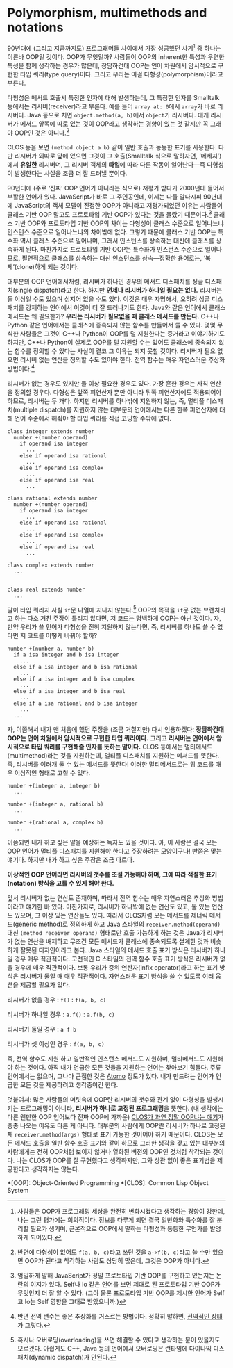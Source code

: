 Polymorphism, multimethods and notations
========================================

90년대에 (그리고 지금까지도) 프로그래머들 사이에서 가장 성공했던 사기[^1] 중 하나는 이른바 OOP일 것이다. OOP가 무엇일까? 사람들이 OOP의 inherent한 특성과 우연한 특성을 함께 생각하는 경우가 많은데, 장담하건대 OOP는 언어 차원에서 암시적으로 구현한 타입 쿼리(type query)이다. 그리고 우리는 이걸 다형성(polymorphism)이라고 부른다.

다형성은 메서드 호출시 특정한 인자에 대해 발생하는데, 그 특정한 인자를 Smalltalk 등에서는 리시버(receiver)라고 부른다. 예를 들어 `array at: 0`에서 `array`가 바로 리시버다. Java 등으로 치면  `object.method(a, b)`에서 `object`가 리시버다. 대개 리시버가 메서드 앞쪽에 따로 있는 것이 OOP라고 생각하는 경향이 있는 것 같지만 꼭 그래야 OOP인 것은 아니다.[^2]

CLOS 등을 보면 `(method object a b)` 같이 일반 호출과 동등한 표기를 사용한다. 다만 리시버가 외따로 앞에 있으면 그것이 그 호출(Smalltalk 식으로 말하자면, ‘메세지’)에서 **유일한** 리시버며, 그 리시버 객체의 **타입**에 따라 다른 작동이 일어난다—즉 다형성이 발생한다는 사실을 조금 더 잘 드러낼 뿐이다.

90년대에 (주로 ‘진짜’ OOP 언어가 아니라는 식으로) 저평가 받다가 2000년대 들어서 부활한 언어가 있다. JavaScript가 바로 그 주인공인데, 이제는 다들 알다시피 90년대에 JavaScript의 객체 모델이 진정한 OOP가 아니라고 저평가되었던 이유는 사람들이 클래스 기반 OOP 말고도 프로토타입 기반 OOP가 있다는 것을 몰랐기 때문이다.[^3] 클래스 기반 OOP와 프로토타입 기반 OOP의 차이는 다형성이 클래스 수준으로 일어나느냐 인스턴스 수준으로 일어나느냐의 차이밖에 없다. 그렇기 때문에 클래스 기반 OOP는 특수화 역시 클래스 수준으로 일어나며, 그래서 인스턴스를 상속하는 대신에 클래스를 상속하게 된다. 마찬가지로 프로토타입 기반 OOP는 특수화가 인스턴스 수준으로 일어나므로, 필연적으로 클래스를 상속하는 대신 인스턴스를 상속—정확한 용어로는, ‘복제’(clone)하게 되는 것이다.

대부분의 OOP 언어에서처럼, 리시버가 하나인 경우의 메서드 디스패치를 싱글 디스패치(single dispatch)라고 한다. 하지만 **언제나 리시버가 하나일 필요는 없다.** 리시버는 둘 이상일 수도 있으며 심지어 없을 수도 있다. 이것은 매우 자명해서, 오히려 싱글 디스패치를 강제하는 언어에서 이것이 더 잘 드러나기도 한다. Java와 같은 언어에서 클래스 메서드는 왜 필요한가? **우리는 리시버가 필요없을 때 클래스 메서드를 만든다.** C++나 Python 같은 언어에서는 클래스에 종속되지 않는 함수를 만들어서 쓸 수 있다. 몇몇 무식한 사람들은 그것이 C++나 Python이 OOP를 덜 지원한다는 증거라고 이야기하기도 하지만, C++나 Python이 실제로 OOP를 덜 지원할 수는 있어도 클래스에 종속되지 않는 함수를 정의할 수 있다는 사실이 결코 그 이유는 되지 못할 것이다. 리시버가 필요 없으면 리시버 없는 연산을 정의할 수도 있어야 한다. 전역 함수는 매우 자연스러운 추상화 방법이다.[^4]

리시버가 없는 경우도 있지만 둘 이상 필요한 경우도 있다. 가장 흔한 경우는 사칙 연산을 정의할 경우다. 다형성은 앞쪽 피연산자 뿐만 아니라 뒤쪽 피연산자에도 적용되어야 하므로, 리시버는 두 개다. 하지만 리시버를 하나밖에 지원하지 않는, 즉, 멀티플 디스패치(multiple dispatch)를 지원하지 않는 대부분의 언어에서는 다른 한쪽 피연산자에 대해 언어 수준에서 해줘야 할 타입 쿼리를 직접 코딩할 수밖에 없다.

    class integer extends number
      number +(number operand)
        if operand isa integer
          ...
        else if operand isa rational
          ...
        else if operand isa complex
          ...
        else if operand isa real
          ...

    class rational extends number
      number +(number operand)
        if operand isa integer
          ...
        else if operand isa rational
          ...
        else if operand isa complex
          ...
        else if operand isa real
          ...

    class complex extends number
      ...


    class real extends number
      ...

말이 타입 쿼리지 사실 `if`문 나열에 지나지 않는다.[^5] OOP의 목적을 `if`문 없는 브랜치라고 하는 다소 거친 주장이 틀리지 않다면, 저 코드는 명백하게 OOP는 아닌 것이다. 자, 만약 우리가 쓸 언어가 다형성을 전혀 지원하지 않는다면, 즉, 리시버를 하나도 쓸 수 없다면 저 코드를 어떻게 바꿔야 할까?

    number +(number a, number b)
      if a isa integer and b isa integer
        ...
      else if a isa integer and b isa rational
        ...
      else if a isa integer and b isa complex
        ...
      else if a isa integer and b isa real
        ...
      else if a isa rational and b isa integer
        ...
      ...

자, 이쯤해서 내가 맨 처음에 했던 주장을 (조금 거칠지만) 다시 인용하겠다: **장담하건대 OOP는 언어 차원에서 암시적으로 구현한 타입 쿼리이다.** 그리고 **리시버는 언어에서 암시적으로 타입 쿼리를 구현해줄 인자를 뜻하는 말이다.** CLOS 등에서는 멀티메서드(multimethod)라는 것을 지원하는데, 멀티플 디스패치를 지원하는 메서드를 뜻한다. 즉, 리시버를 여러개 둘 수 있는 메서드를 뜻한다! 이러한 멀티메서드로는 위 코드를 매우 이상적인 형태로 고칠 수 있다.

    number +(integer a, integer b)
      ...

    number +(integer a, rational b)
      ...

    number +(rational a, complex b)
      ...

이쯤되면 내가 하고 싶은 말을 예상하는 독자도 있을 것이다. 아, 이 사람은 결국 모든 OOP 언어가 멀티플 디스패치를 지원해야 한다고 주장하려는 모양이구나! 반쯤은 맞는 얘기다. 하지만 내가 하고 싶은 주장은 조금 다르다.

**이상적인 OOP 언어라면 리시버의 갯수를 조절 가능해야 하며, 그에 따라 적절한 표기(notation) 방식을 고를 수 있게 해야 한다.**

앞서 리시버가 없는 연산도 존재하며, 따라서 전역 함수는 매우 자연스러운 추상화 방법이라고 얘기한 바 있다. 마찬가지로, 리시버가 하나밖에 없는 연산도 있고, 둘 있는 연산도 있으며, 그 이상 있는 연산들도 있다. 따라서 CLOS처럼 모든 메서드를 제너릭 메서드(generic method)로 정의하게 하고 Java 스타일의 `receiver.method(operand)` 대신 `(method receiver operand)` 형태로만 호출 가능하게 하는 것은 Java가 리시버가 없는 연산을 배제하고 무조건 모든 메서드가 클래스에 종속되도록 설계한 것과 비슷하게 잘못된 디자인이라고 본다. Java 스타일의 메서드 호출 표기 방식은 리시버가 하나일 경우 매우 직관적이다. 고전적인 C 스타일의 전역 함수 호출 표기 방식은 리시버가 없을 경우에 매우 직관적이다. 보통 우리가 중위 연산자(infix operator)라고 하는 표기 방식은 리시버가 둘일 때 매우 직관적이다. 자연스러운 표기 방식을 쓸 수 있도록 여러 옵션을 제공할 필요가 있다.

리시버가 없을 경우
:   `f()`
:   `f(a, b, c)`

리시버가 하나일 경우
:   `a.f()`
:   `a.f(b, c)`

리시버가 둘일 경우
:   `a f b`

리시버가 셋 이상인 경우
:   `f(a, b, c)`

즉, 전역 함수도 지원 하고 일반적인 인스턴스 메서드도 지원하며, 멀티메서드도 지원해야 하는 것이다. 아직 내가 언급한 모든 것들을 지원하는 언어는 찾아보기 힘들다. 주류 언어에서는 없으며, 그나마 근접한 것은 [Atomo][] 정도가 있다. 내가 만드려는 언어가 언급한 모든 것들 제공하려고 생각중이긴 한다.

덧붙여서: 많은 사람들의 머릿속에 OOP란 리시버의 갯수와 관계 없이 다형성을 발생시키는 프로그래밍이 아니라, **리시버가 하나로 고정된 프로그래밍**을 뜻한다. (내 생각에는 다른 웬만한 OOP 언어보다 진짜 OOP에 가까운) [CLOS가 과연 정말 OOP냐는 얘기][1]가 종종 나오는 이유도 다른 게 아니다. 대부분의 사람에게 OOP란 리시버가 하나로 고정된 채 `receiver.method(args)` 형태로 표기 가능한 것이어야 하기 때문이다. CLOS는 모든 메서드 호출을 일반 함수 호출 표기와 같이 하므로 그러한 생각을 갖고 있는 대부분의 사람에게는 전혀 OOP처럼 보이지 않거나 열화된 버전의 OOP인 것처럼 착각되는 것이다. 나는 CLOS가 OOP를 잘 구현했다고 생각하지만, 그와 상관 없이 좋은 표기법을 제공한다고 생각하지는 않는다.

*[OOP]: Object-Oriented Programming
*[CLOS]: Common Lisp Object System

[^1]: 사람들은 OOP가 프로그래밍 세상을 완전히 변화시켰다고 생각하는 경향이 강한데, 나는 그런 평가에는 회의적이다. 정보를 다루게 되면 결국 일반화와 특수화를 잘 분리할 필요가 생기며, 근본적으로 OOP에서 말하는 다형성과 동등한 무언가를 발명하게 되어있다.

[^2]: 반면에 다형성이 없어도 `f(a, b, c)`라고 쓰던 것을 `a->f(b, c)`라고 쓸 수만 있으면 OOP가 된다고 착각하는 사람도 상당히 많은데, 그것은 OOP가 아니다.

[^3]: 엄밀하게 말해 JavaScript가 정말 프로토타입 기반 OOP를 구현하고 있는지는 논란의 여지가 있다. Self나 Io 같은 언어를 보면 제대로 된 프로토타입 기반 OOP가 무엇인지 더 잘 알 수 있다. (그야 물론 프로토타입 기반 OOP를 제시한 언어가 Self고 Io는 Self 영향을 그대로 받았으니까.)

[^4]: 반면 전역 변수는 좋은 추상화를 거스르는 방법이다. 정확히 말하면, [전역적인 상태][2]가 그렇다.

[^5]: 혹시나 오버로딩(overloading)을 쓰면 해결할 수 있다고 생각하는 분이 있을지도 모르겠다. 아쉽게도 C++, Java 등의 언어에서 오버로딩은 런타임에 다이나믹 디스패치(dynamic dispatch)가 안된다.

[Atomo]: http://atomo-lang.org/
[1]: http://www.c2.com/cgi/wiki?HowObjectOrientedIsClos
[2]: http://blog.dahlia.pe.kr/articles/2009/10/19/global-states
